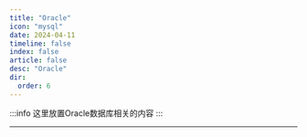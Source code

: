 ```yaml
---
title: "Oracle"
icon: "mysql"
date: 2024-04-11
timeline: false
index: false
article: false
desc: "Oracle"
dir:
  order: 6
---
```


:::info
这里放置Oracle数据库相关的内容
:::

--- 
<Catalog />